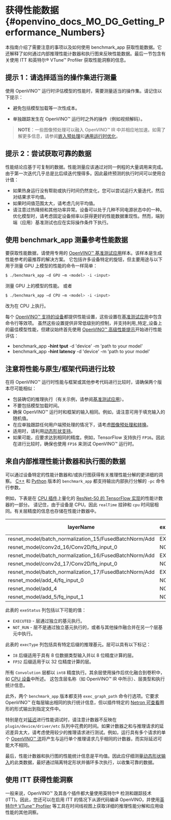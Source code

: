 # 获得性能数据{#openvino_docs_MO_DG_Getting_Performance_Numbers}

本指南介绍了需要注意的事项以及如何使用 benchmark_app 获取性能数据。它还解释了如何通过内部推理性能计数器和执行图来反映性能数据。最后一节包含有关使用 ITT 和英特尔® VTune™ Profiler 获取性能洞察的信息。

## 提示 1：请选择适当的操作集进行测量

使用 OpenVINO™ 运行时评估模型的性能时，需要测量适当的操作集。请记住以下提示：
- 避免包括模型加载等一次性成本。

- 单独跟踪发生在 OpenVINO™ 运行时之外的操作（例如视频解码）。

> **NOTE**：一些图像预处理可以融入 OpenVINO™ IR 中并相应地加速。如需了解更多信息，请参阅[嵌入预处理](Additional_Optimizations.md)和[通用运行时优化](../../optimization_guide/dldt_deployment_optimization_common.md)。

## 提示 2：尝试获取可靠的数据

性能结论应基于可复制的数据。性能测量应该通过对同一例程的大量调用来完成。由于第一次迭代几乎总是比后续迭代慢得多。因此最终预测的执行时间可以使用合计值：

-	如果热身运行没有帮助或执行时间仍然变化，您可以尝试运行大量迭代，然后对结果求平均值。
-	如果时间值范围太大，请考虑几何平均值。
- 请注意过热降频和其他功率异常。设备可以处于几种不同电源状态中的一种。优化模型时，请考虑固定设备频率以获得更好的性能数据重现性。然而，端到端（应用）基准测试也应在实际操作条件下执行。

## 使用 benchmark_app 测量参考性能数据

要获取性能数据，请使用专用的 [OpenVINO™ 基准测试应用](../../../samples/cpp/benchmark_app/README.md)样本。该样本是生成性能参考的最推荐的解决方案。
它包括许多设备特定的旋钮，但主要用途与以下用于测量 GPU 上模型的性能的命令一样简单：
```bash
$ ./benchmark_app –d GPU –m <model> -i <input>
```
测量 GPU 上的模型的性能。
或者
```bash
$ ./benchmark_app –d CPU –m <model> -i <input>
```
改为在 CPU 上执行。

每个 [OpenVINO™ 支持的设备](../../OV_Runtime_UG/supported_plugins/Supported_Devices.md)都提供性能设置，这些设置在[基准测试应用](../../../samples/cpp/benchmark_app/README.md)中包含命令行等效项。
虽然这些设置提供非常低级别的控制，并支持利用_特定_设备上的最佳模型性能，但建议始终首先使用 [OpenVINO™ 高级性能提示](../../OV_Runtime_UG/performance_hints.md)开始进行性能评估：
 - benchmark_app **-hint tput** -d 'device' -m 'path to your model'
 - benchmark_app **-hint latency** -d 'device' -m 'path to your model'

## 注意将性能与原生/框架代码进行比较

在将 OpenVINO™ 运行时性能与框架或其他参考代码进行比较时，请确保两个版本尽可能相似：

- 包装确切的推理执行（有关示例，请参阅[基准测试应用](../../../samples/cpp/benchmark_app/README.md)）。
- 不要包括模型加载时间。
- 确保 OpenVINO™ 运行时和框架的输入相同。例如，请注意可用于填充输入的随机值。
- 在应单独跟踪任何用户端预处理的情况下，请考虑[图像预处理和转换](../../OV_Runtime_UG/preprocessing_overview.md)。
- 适用时，请利用[动态形状支持](../../OV_Runtime_UG/ov_dynamic_shapes.md)。
- 如果可能，应要求达到相同的精度。例如，TensorFlow 支持执行 `FP16`。因此在进行比较时，确保也使用 `FP16` 来测试 OpenVINO™ 运行时。

## 来自内部推理性能计数器和执行图的数据<a name="performance-counters"></a>
可以通过设备特定的性能计数器和/或执行图获得有关推理性能分解的更详细的洞察。
[C++](../../../samples/cpp/benchmark_app/README.md) 和 [Python](../../../tools/benchmark_tool/README.md) 版本的 `benchmark_app` 都支持输出内部执行分解的 `-pc` 命令行参数。

例如，下表是在 [CPU 插件](../../OV_Runtime_UG/supported_plugins/CPU.md)上量化的 [ResNet-50 的 TensorFlow 实现](https://github.com/openvinotoolkit/open_model_zoo/tree/master/models/public/resnet-50-tf)的性能计数器的一部分。
请记住，由于设备是 CPU。因此 `realTime` 挂钟和 `cpu` 时间层相同。有关层精度的信息也存储在性能计数器中。

| layerName                                                 | execStatus | layerType    | execType             | realTime (ms) | cpuTime (ms) |
| --------------------------------------------------------- | ---------- | ------------ | -------------------- | ------------- | ------------ |
| resnet\_model/batch\_normalization\_15/FusedBatchNorm/Add | EXECUTED   | Convolution  | jit\_avx512\_1x1\_I8 | 0.377         | 0.377        |
| resnet\_model/conv2d\_16/Conv2D/fq\_input\_0              | NOT\_RUN   | FakeQuantize | undef                | 0             | 0            |
| resnet\_model/batch\_normalization\_16/FusedBatchNorm/Add | EXECUTED   | Convolution  | jit\_avx512\_I8      | 0.499         | 0.499        |
| resnet\_model/conv2d\_17/Conv2D/fq\_input\_0              | NOT\_RUN   | FakeQuantize | undef                | 0             | 0            |
| resnet\_model/batch\_normalization\_17/FusedBatchNorm/Add | EXECUTED   | Convolution  | jit\_avx512\_1x1\_I8 | 0.399         | 0.399        |
| resnet\_model/add\_4/fq\_input\_0                         | NOT\_RUN   | FakeQuantize | undef                | 0             | 0            |
| resnet\_model/add\_4                                      | NOT\_RUN   | Eltwise      | undef                | 0             | 0            |
| resnet\_model/add\_5/fq\_input\_1                         | NOT\_RUN   | FakeQuantize | undef                | 0             | 0            |


此表的 `exeStatus` 列包括以下可能的值：
- `EXECUTED` - 层通过独立的基元执行。
- `NOT_RUN` - 层不是通过独立基元执行的，或者与其他操作融合并在另一个层基元中执行。
   
此表的 `execType` 列包括具有特定后缀的推理基元。层可以具有以下标记：
* `I8` 后缀适用于具有 8 位数据类型输入并以 8 位精度计算的层。
* `FP32` 后缀适用于以 32 位精度计算的层。

所有 `Convolution` 层都以 `int8` 精度执行。其余层使用操作后优化融合到卷积中，如 [CPU 设备](../../OV_Runtime_UG/supported_plugins/CPU.md)中所述。
这包含层名称（如 OpenVINO™ IR 中所示）、层类型和执行统计信息。

此外，两个 `benchmark_app` 版本都支持 `exec_graph_path` 命令行选项。它要求 OpenVINO™ 在每层输出相同的执行统计信息，但以插件特定的 [Netron 可查看](https://netron.app/)图形的形式输出到指定文件中。

特别是在对[延迟](../../optimization_guide/dldt_deployment_optimization_latency.md)进行性能调试时，请注意计数器不反映在 `plugin/device/driver/etc` 队列中花费的时间。如果计数器之和与推理请求的延迟差异太大，请考虑使用较少的推理请求进行测试。例如，运行具有多个请求的单个 [OpenVINO™ 流](../../optimization_guide/dldt_deployment_optimization_tput.md)将产生与运行单个推理请求几乎相同的计数器，而实际延迟可能大不相同。

最后，性能计数器和执行图的性能统计信息是平均值。因此应仔细测量[动态形状输入](../../OV_Runtime_UG/ov_dynamic_shapes.md)的此类数据，最好通过隔离特定形状并循环多次执行，以收集可靠的数据。

## 使用 ITT 获得性能洞察

一般来说，OpenVINO™ 及其各个插件都大量使用英特尔® 检测和跟踪技术 (ITT)。因此，您还可以在启用 ITT 的情况下从源代码编译 OpenVINO，并使用[英特尔® VTune™ Profiler](https://software.intel.com/en-us/vtune) 等工具在时间线视图上获取详细的推理性能分解和应用级性能的其他洞察。
